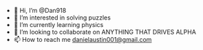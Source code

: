 - 👋 Hi, I’m @Dan918
- 👀 I’m interested in solving puzzles 
- 🌱 I’m currently learning physics
- 💞️ I’m looking to collaborate on ANYTHING THAT DRIVES ALPHA
- 📫 How to reach me danielaustin001@gmail.com

<!---
Dan918/Dan918 is a ✨ special ✨ repository because its `README.md` (this file) appears on your GitHub profile.
You can click the Preview link to take a look at your changes.
--->
